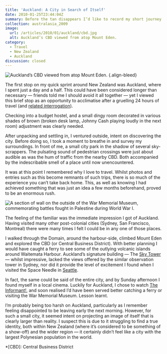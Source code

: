 ```yaml
---
title: 'Auckland: A City in Search of Itself'
date: 2010-01-25T23:44:04Z
summary: Before the tan disappears I’d like to record my short journey across New Zealand and Australia. So over the next few days, I’ll describe how I ended the decade down-under.
collection: australasia_2009
image:
  url: /articles/2010/01/auckland/cbd.jpg
  alt: Auckland’s CBD viewed from atop Mount Eden.
category:
  - Travel
  - New Zealand
  - Auckland
discussion: closed
---
```

![](cbd.jpg 'Auckland’s CBD viewed from atop Mount Eden.')
{.align-bleed}

The first stop on my quick sprint around New Zealand was Auckland, where I spent just a day and a half. This could have been considered longer than necessary — friends told me I should avoid it all together — yet I viewed this brief stop as an opportunity to acclimatise after a gruelling 24 hours of travel (and [related interrogation][1]).

Checking into a budget hostel, and a small dingy room decorated in various shades of brown (broken desk lamp, Johnny Cash playing loudly in the next room) adjustment was clearly needed.

After unpacking and settling in, I ventured outside, intent on discovering the city. Before doing so, I took a moment to breathe in and survey my surroundings. In front of me, a small city park in the shadow of several sky-scrappers. The pulsating sound of pedestrian crossings were just about audible as was the hum of traffic from the nearby CBD. Both accompanied by the indescribable smell of a place until now unencountered.

It was at this point I remembered why I love to travel. Whilst photos and entries such as this become remnants of such trips, there is so much of the experience you can’t take back home. This, as well as knowing I had achieved something that was just an idea a few months beforehand, proved to be an enormous rush.

![](war_memorial_museum.jpg 'A section of wall on the outside of the War Memorial Museum, commemorating battles fought in Palestine during World War I.')

The feeling of the familiar was the immediate impression I got of Auckland. Having visited many other post-colonial cities (Sydney, San Francisco, Montreal) there were many times I felt I could be in any one of those places.

I walked through the Domain, around the harbour-side, climbed Mount Eden and explored the CBD (or Central Business District). With better planning I would have caught a ferry to see some of the outlying volcanic islands around Waitemata Harbour. Auckland’s signature building — The [Sky Tower][2] — whilst impressive, lacked the views offered by the similar observation tower in Sydney, nor did it provide the level of excitement I found when I visited the Space Needle in [Seattle][3].

In fact, the same could be said of the entire city, and by Sunday afternoon I found myself in a local cinema. Luckily for Auckland, I chose to watch [The Informant!][4], and soon realised I’d have been served better catching a ferry or visiting the War Memorial Museum. Lesson learnt.

I’m probably being too harsh on Auckland, particularly as I remember feeling disappointed to be leaving early the next morning. However, for such a small city, it seemed intent on projecting an image of itself that is clearly larger than reality. I suspect this is due to it struggling to find a true identity, both within New Zealand (where it’s considered to be something of a show-off) and the wider region — it certainly didn’t feel like a city with the largest Polynesian population in the world.

[1]: /2010/01/lax
[2]: https://en.wikipedia.org/wiki/Sky_Tower
[3]: /2008/10/seattle
[4]: https://www.imdb.com/title/tt1130080/

*[CBD]: Central Business District
